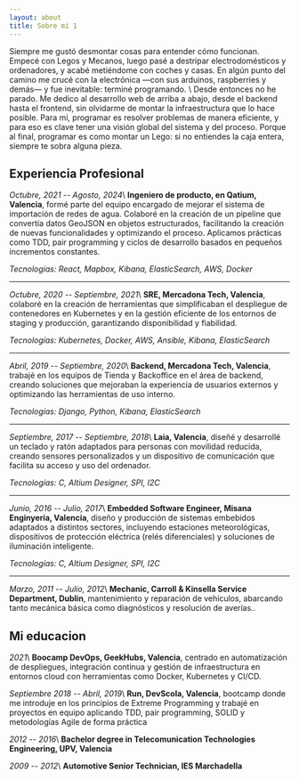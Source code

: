 ```yaml
---
layout: about
title: Sobre mí 1 
---
```


Siempre me gustó desmontar cosas para entender cómo funcionan. Empecé con Legos y Mecanos, luego pasé a destripar electrodomésticos y ordenadores, y acabé metiéndome con coches y casas. En algún punto del camino me crucé con la electrónica —con sus arduinos, raspberries y demás— y fue inevitable: terminé programando. \\
Desde entonces no he parado. Me dedico al desarrollo web de arriba a abajo, desde el backend hasta el frontend, sin olvidarme de montar la infraestructura que lo hace posible. Para mí, programar es resolver problemas de manera eficiente, y para eso es clave tener una visión global del sistema y del proceso. Porque al final, programar es como montar un Lego: si no entiendes la caja entera, siempre te sobra alguna pieza.



## Experiencia Profesional

_Octubre, 2021 -- Agosto, 2024_\\
**Ingeniero de producto, en Qatium, Valencia**, formé parte del equipo encargado de mejorar el sistema de importación de redes de agua. Colaboré en la creación de un pipeline que convertía datos GeoJSON en objetos estructurados, facilitando la creación de nuevas funcionalidades y optimizando el proceso. Aplicamos prácticas como TDD, pair programming y ciclos de desarrollo basados en pequeños incrementos constantes.

*Tecnologías: React, Mapbox, Kibana, ElasticSearch, AWS, Docker*

---

_Octubre, 2020 -- Septiembre, 2021_\\
**SRE, Mercadona Tech, Valencia**, colaboré en la creación de herramientas que simplificaban el despliegue de contenedores en Kubernetes y en la gestión eficiente de los entornos de staging y producción, garantizando disponibilidad y fiabilidad.

*Tecnologías: Kubernetes, Docker, AWS, Ansible, Kibana, ElasticSearch*

---

_Abril, 2019 -- Septiembre, 2020_\\
**Backend, Mercadona Tech, Valencia**, trabajé en los equipos de Tienda y Backoffice en el área de backend, creando soluciones que mejoraban la experiencia de usuarios externos y optimizando las herramientas de uso interno.

*Tecnologías: Django, Python, Kibana, ElasticSearch*

---

_Septiembre, 2017 -- Septiembre, 2018_\\
**Laia, Valencia**, diseñé y desarrollé un teclado y ratón adaptados para personas con movilidad reducida, creando sensores personalizados y un dispositivo de comunicación que facilita su acceso y uso del ordenador.

*Tecnologías: C, Altium Designer, SPI, I2C*

---

_Junio, 2016 -- Julio, 2017_\\
**Embedded Software Engineer, Misana Enginyeria, Valencia**, diseño y producción de sistemas embebidos adaptados a distintos sectores, incluyendo estaciones meteorológicas, dispositivos de protección eléctrica (relés diferenciales) y soluciones de iluminación inteligente.

*Tecnologías: C, Altium Designer, SPI, I2C*

---

_Marzo, 2011 -- Julio, 2012_\\
**Mechanic, Carroll & Kinsella Service Department, Dublin**, mantenimiento y reparación de vehículos, abarcando tanto mecánica básica como diagnósticos y resolución de averías..

## Mi educacion

_2021_\\
**Boocamp DevOps, GeekHubs, Valencia**, centrado en automatización de despliegues, integración continua y gestión de infraestructura en entornos cloud con herramientas como Docker, Kubernetes y CI/CD.

_Septiembre 2018 -- Abril, 2019_\\
**Run, DevScola, Valencia**, bootcamp donde me introduje en los principios de Extreme Programming y trabajé en proyectos en equipo aplicando TDD, pair programming, SOLID y metodologías Agile de forma práctica

_2012 -- 2016_\\
**Bachelor degree in Telecomunication Technologies Engineering, UPV, Valencia**

_2009 -- 2012_\\
**Automotive Senior Technician, IES Marchadella**
